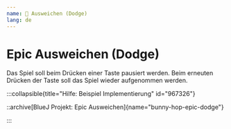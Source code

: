 ```yaml
---
name: 🥇 Ausweichen (Dodge)
lang: de
---
```


# Epic Ausweichen (Dodge)

Das Spiel soll beim Drücken einer Taste pausiert werden. Beim erneuten Drücken der Taste soll das Spiel wieder aufgenommen werden.

:::collapsible{title="Hilfe: Beispiel Implementierung" id="967326"}

::archive[BlueJ Projekt: Epic Ausweichen]{name="bunny-hop-epic-dodge"}

:::
